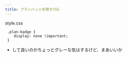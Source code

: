 ```yaml
---
title: プランバッジを隠すCSS
---
```


style.css

````
 .plan-badge {
 	display: none !important;
 }
````

* して良いのかちょっとグレーな気はするけど、まあいいか
